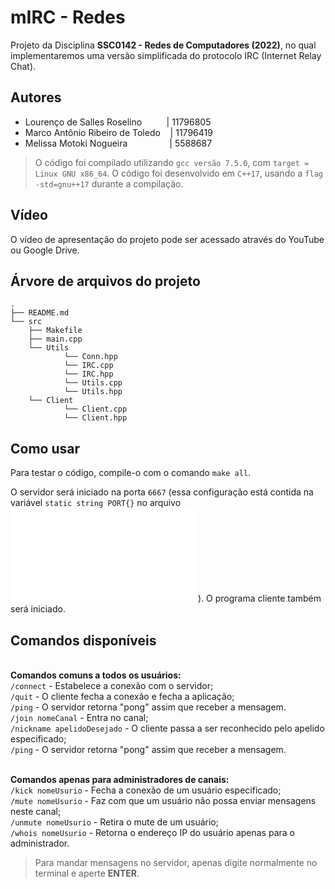 # mIRC - Redes

Projeto da Disciplina **SSC0142 - Redes de Computadores (2022)**, no qual implementaremos uma versão simplificada do protocolo IRC (Internet Relay Chat).


## Autores

- Lourenço de Salles Roselino &nbsp;&nbsp;&nbsp;&nbsp;&nbsp;&nbsp;&nbsp;&nbsp;&nbsp;| 11796805
- Marco Antônio Ribeiro de Toledo &nbsp;&nbsp;&nbsp;| 11796419
- Melissa Motoki Nogueira &nbsp;&nbsp;&nbsp;&nbsp;&nbsp;&nbsp;&nbsp;&nbsp;&nbsp;&nbsp;&nbsp;&nbsp;&nbsp;&nbsp;&nbsp;&nbsp;| 5588687

> O código foi compilado utilizando `gcc versão 7.5.0`, com `target = Linux GNU x86_64`. O código foi desenvolvido em `C++17`, usando a `flag -std=gnu++17` durante a compilação.

## Vídeo

O vídeo de apresentação do projeto pode ser acessado através do YouTube ou Google Drive.

## Árvore de arquivos do projeto
    .
    ├── README.md
    └── src
        ├── Makefile
        ├── main.cpp
        └── Utils
                └── Conn.hpp
                └── IRC.cpp
                └── IRC.hpp
                └── Utils.cpp
                └── Utils.hpp
        └── Client
                └── Client.cpp
                └── Client.hpp
        
## Como usar

Para testar o código, compile-o com o comando `make all`.

O servidor será iniciado na porta `6667` (essa configuração está contida na variável `static string PORT{}` no arquivo ![`Conn.hpp`](src/Utils/Conn.hpp)). O programa cliente também será iniciado.

## Comandos disponíveis

<br>**Comandos comuns a todos os usuários:**<br>
`/connect` - Estabelece a conexão com o servidor;<br>
`/quit` - O cliente fecha a conexão e fecha a aplicação;<br>
`/ping` - O servidor retorna "pong" assim que receber a mensagem.<br>
`/join nomeCanal` - Entra no canal;<br>
`/nickname apelidoDesejado` - O cliente passa a ser reconhecido pelo apelido especificado;<br>
`/ping` - O servidor retorna "pong" assim que receber a mensagem.<br>

<br>**Comandos apenas para administradores de canais:**<br>
`/kick nomeUsurio` - Fecha a conexão de um usuário especificado;<br>
`/mute nomeUsurio` - Faz com que um usuário não possa enviar mensagens neste canal;<br>
`/unmute nomeUsurio` - Retira o mute de um usuário;<br>
`/whois nomeUsurio` - Retorna o endereço IP do usuário apenas para o administrador.

> Para mandar mensagens no servidor, apenas digite normalmente no terminal e aperte **ENTER**.
